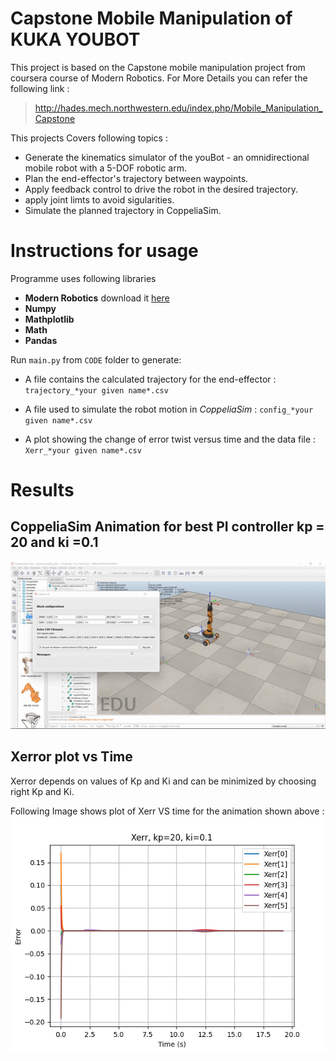 # Capstone Mobile Manipulation of KUKA YOUBOT

This project is based on the Capstone mobile manipulation project from coursera course of Modern Robotics.
For More Details you can refer the following link :
> http://hades.mech.northwestern.edu/index.php/Mobile_Manipulation_Capstone

This projects Covers following topics :

* Generate the kinematics simulator of the youBot - an omnidirectional mobile robot with a 5-DOF robotic arm.
* Plan the end-effector's trajectory between waypoints.
* Apply feedback control to drive the robot in the desired trajectory.
* apply joint limts to avoid sigularities.
* Simulate the planned trajectory in CoppeliaSim.


# Instructions for usage
Programme uses following libraries
* **Modern Robotics**  download it [here](https://github.com/NxRLab/ModernRobotics)
* **Numpy**
* **Mathplotlib**
* **Math**
* **Pandas**

Run `main.py` from  `CODE` folder to generate:

   * A file contains the calculated trajectory for the end-effector : `trajectory_*your given name*.csv`

   * A file used to simulate the robot motion in *CoppeliaSim* : `config_*your given name*.csv`

   * A plot showing the change of error twist versus time and the data file : `Xerr_*your given name*.csv` 
  
  # Results 
  ## CoppeliaSim Animation for best PI controller kp = 20 and ki =0.1
  
  <img src="./animation.gif" alt="PID error plot" style="zoom: 200%;" /> 
  
  ## Xerror plot vs Time
  Xerror depends on values of Kp and Ki and can be minimized by choosing right Kp and Ki.
  
  Following Image shows plot of Xerr VS time for the animation shown above :
  <img src="./results/best/Xerr_best,kp=20,ki=0.1.png" alt="PID error plot" style="zoom: 200%;" /> 
